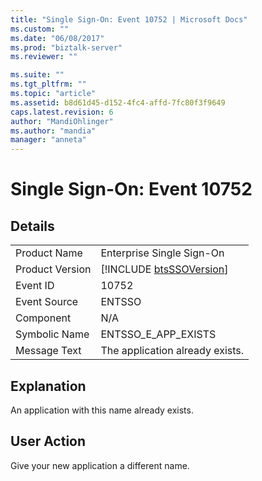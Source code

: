 ```yaml
---
title: "Single Sign-On: Event 10752 | Microsoft Docs"
ms.custom: ""
ms.date: "06/08/2017"
ms.prod: "biztalk-server"
ms.reviewer: ""

ms.suite: ""
ms.tgt_pltfrm: ""
ms.topic: "article"
ms.assetid: b8d61d45-d152-4fc4-affd-7fc80f3f9649
caps.latest.revision: 6
author: "MandiOhlinger"
ms.author: "mandia"
manager: "anneta"
---
```

# Single Sign-On: Event 10752
## Details  
  
|                 |                                                             |
|-----------------|-------------------------------------------------------------|
|  Product Name   |                  Enterprise Single Sign-On                  |
| Product Version | [!INCLUDE [btsSSOVersion](../includes/btsssoversion-md.md)] |
|    Event ID     |                            10752                            |
|  Event Source   |                           ENTSSO                            |
|    Component    |                             N/A                             |
|  Symbolic Name  |                     ENTSSO_E_APP_EXISTS                     |
|  Message Text   |               The application already exists.               |
  
## Explanation  
 An application with this name already exists.  
  
## User Action  
 Give your new application a different name.